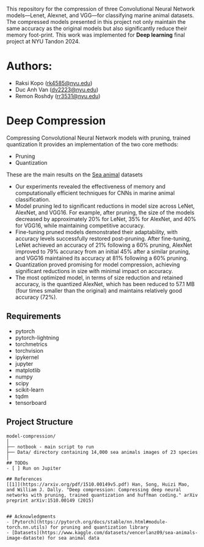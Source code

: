 This repository for the compression of three Convolutional Neural Network models—Lenet, Alexnet, and VGG—for classifying marine animal datasets. The compressed models presented in this project not only maintain the same accuracy as the original models but also significantly reduce their memory foot-print. This work was implemented for **Deep learning** final project at NYU Tandon 2024.
# Authors:
- Raksi Kopo (rk4585@nyu.edu)
- Duc Anh Van (dv2223@nyu.edu)
- Remon Roshdy (rr3531@nyu.edu)
# Deep Compression
Compressing Convolutional Neural Network models with pruning, trained quantization
It provides an implementation of the two core methods:

- Pruning
- Quantization

These are the main results on the [Sea animal](https://www.kaggle.com/datasets/vencerlanz09/sea-animals-image-dataste) datasets

  - Our experiments revealed the effectiveness of memory and computationally efficient techniques for CNNs in marine animal classification.
  - Model pruning led to significant reductions in model size across LeNet, AlexNet, and VGG16. For example, after pruning, the size of the models decreased by approximately 20% for LeNet, 35% for AlexNet, and 40% for VGG16, while maintaining competitive accuracy.
  - Fine-tuning pruned models demonstrated their adaptability, with accuracy levels successfully restored post-pruning. After fine-tuning, LeNet achieved an accuracy of 21% following a 60% pruning, AlexNet improved to 79% accuracy from an initial 45\% after a similar pruning, and VGG16 maintained its accuracy at 81% following a 60% pruning.
  - Quantization proved promising for model compression, achieving significant reductions in size with minimal impact on accuracy.
  - The most optimized model, in terms of size reduction and retained accuracy, is the quantized AlexNet, which has been reduced to 57.1 MB (four times smaller than the original) and maintains relatively good accuracy (72%). 

## Requirements
  - pytorch
  - pytorch-lightning
  - torchmetrics
  - torchvision
  - ipykernel
  - jupyter
  - matplotlib
  - numpy
  - scipy
  - scikit-learn
  - tqdm
  - tensorboard

## Project Structure
  ```
  model-compression/
  │
  ├── notbook - main script to run
  ├── Data/ directory containing 14,000 sea animals images of 23 species 
  │   
## TODOs
- [ ] Run on Jupiter 

## References
[[1]](https://arxiv.org/pdf/1510.00149v5.pdf) Han, Song, Huizi Mao, and William J. Dally. "Deep compression: Compressing deep neural networks with pruning, trained quantization and huffman coding." arXiv preprint arXiv:1510.00149 (2015)


## Acknowledgments
- [Pytorch](https://pytorch.org/docs/stable/nn.html#module-torch.nn.utils) for pruning and quantization library
- [Datasets](https://www.kaggle.com/datasets/vencerlanz09/sea-animals-image-dataste) for sea animal data


